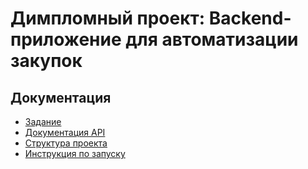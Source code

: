 # Димпломный проект: Backend-приложение для автоматизации закупок

## Документация

- [Задание](documents/TASK.md)
- [Документация API](documents/Documentation.md)
- [Структура проекта](documents/PROJECT_STRUCTURE.md)
- [Инструкция по запуску](documents/Commands.md)